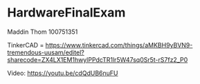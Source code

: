 # HardwareFinalExam
Maddin Thom
100751351

TinkerCAD = https://www.tinkercad.com/things/aMKBH9yBVN9-tremendous-uusam/editel?sharecode=ZX4LX1EM1hwylPPdcTR1lr5W47sq0Sr5t-rS7fz2_P0

Video: https://youtu.be/cdQdUB6nuFU

